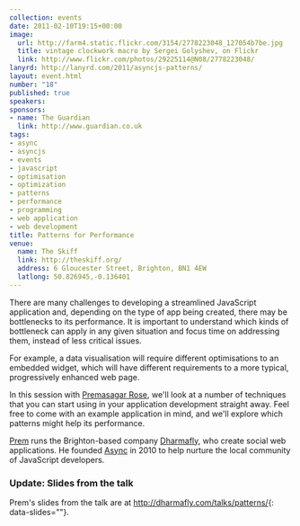 ```yaml
--- 
collection: events
date: 2011-02-10T19:15+00:00
image: 
  url: http://farm4.static.flickr.com/3154/2778223048_127054b7be.jpg
  title: vintage clockwork macro by Sergei Golyshev, on Flickr
  link: http://www.flickr.com/photos/29225114@N08/2778223048/
lanyrd: http://lanyrd.com/2011/asyncjs-patterns/
layout: event.html
number: "18"
published: true
speakers: 
sponsors:
- name: The Guardian
  link: http://www.guardian.co.uk 
tags: 
- async
- asyncjs
- events
- javascript
- optimisation
- optimization
- patterns
- performance
- programming
- web application
- web development
title: Patterns for Performance
venue: 
  name: The Skiff
  link: http://theskiff.org/
  address: 6 Gloucester Street, Brighton, BN1 4EW
  latlong: 50.826945,-0.136401
---
```


<p class="summary">There are many challenges to developing a streamlined JavaScript application and, depending on the type of app being created, there may be bottlenecks to its performance. It is important to understand which kinds of bottleneck can apply in any given situation and focus time on addressing them, instead of less critical issues.</p>

<p>For example, a data visualisation will require different optimisations to an embedded widget, which will have different requirements to a more typical, progressively enhanced web page.</p>

<p>In this session with <a href="http://twitter.com/premasagar">Premasagar Rose</a>, we'll look at a number of techniques that you can start using in your application development straight away. Feel free to come with an example application in mind, and we'll explore which patterns might help its performance.</p>

<p><a href="http://premasagar.com">Prem</a> runs the Brighton-based company <a href="http://dharmafly.com">Dharmafly</a>, who create social web applications. He founded <a href="http://asyncjs.com">Async</a> in 2010 to help nurture the local community of JavaScript developers.</p>


### Update: Slides from the talk

Prem's slides from the talk are at
<http://dharmafly.com/talks/patterns/>{: data-slides=""}.
